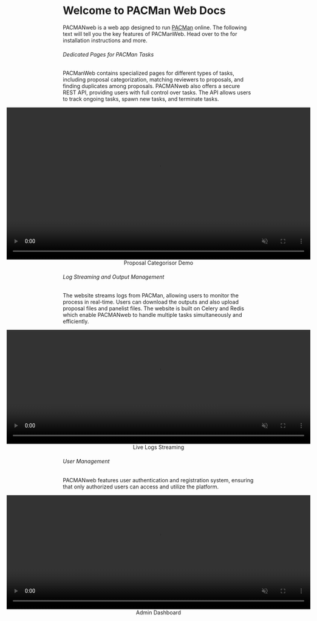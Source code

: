 # Welcome to PACMan Web Docs

PACMANweb is a web app designed to run [PACMan](https://github.com/spacetelescope/PACMan) online. The following text will tell you the key features of PACManWeb. Head over to the [](./installation/prerequisites.md) for installation instructions and more.

###### Dedicated Pages for PACMan Tasks
PACManWeb contains specialized pages for different types of tasks, including proposal categorization, matching reviewers to proposals, and finding duplicates among proposals. PACMANweb also offers a secure REST API, providing users with full control over tasks. The API allows users to track ongoing tasks, spawn new tasks, and terminate tasks.

<figure style="margin: auto; display: flex; flex-direction: column; align-items: center;">
  <video width="800" height="400" autoplay muted playsinline style="outline: none; border: none; padding: 0;">
    <source src="proposals.mp4" type="video/mp4">
    Your browser does not support the video tag.
  </video>
  <figcaption style="text-align: center; margin: 0;">Proposal Categorisor Demo</figcaption>
</figure>

###### Log Streaming and Output Management
The website streams logs from PACMan, allowing users to monitor the process in real-time. Users can download the outputs and also upload proposal files and panelist files. The website is built on Celery and Redis which enable PACMANweb to handle multiple tasks simultaneously and efficiently.
<figure style="margin: auto; display: flex; flex-direction: column; align-items: center;">
  <video width="800" height="300" autoplay muted playsinline style="outline: none; border: none; padding: 0;">
    <source src="logs.mp4" type="video/mp4">
    Your browser does not support the video tag.
  </video>
  <figcaption style="text-align: center; margin: 0;">Live Logs Streaming</figcaption>
</figure>

###### User Management
PACMANweb features user authentication and registration system, ensuring that only authorized users can access and utilize the platform. 
<figure style="margin: auto; display: flex; flex-direction: column; align-items: center;">
  <video width="800" height="300" autoplay muted playsinline style="outline: none; border: none; padding: 0;">
    <source src="admins.mp4" type="video/mp4">
    Your browser does not support the video tag.
  </video>
  <figcaption style="text-align: center; margin: 0;">Admin Dashboard</figcaption>
</figure>


